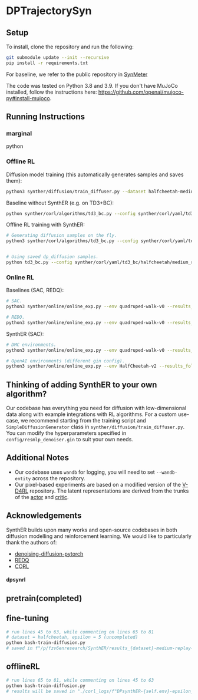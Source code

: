 # DPTrajectorySyn

<!-- [![Twitter](https://badgen.net/badge/icon/twitter?icon=twitter&label)](https://twitter.com/cong_ml/status/1635642214586937346)
[![arXiv](https://img.shields.io/badge/arXiv-2210.07105-b31b1b.svg)](https://arxiv.org/abs/2303.06614) -->



## Setup

To install, clone the repository and run the following:

```bash 
git submodule update --init --recursive
pip install -r requirements.txt
```

For baseline, we refer to the public repository in [SynMeter](https://github.com/zealscott/SynMeter)

The code was tested on Python 3.8 and 3.9.
If you don't have MuJoCo installed, follow the instructions here: https://github.com/openai/mujoco-py#install-mujoco.

## Running Instructions

### marginal

python 

### Offline RL

Diffusion model training (this automatically generates samples and saves them):

```bash
python3 synther/diffusion/train_diffuser.py --dataset halfcheetah-medium-replay-v2
```

Baseline without SynthER (e.g. on TD3+BC):

```bash
python synther/corl/algorithms/td3_bc.py --config synther/corl/yaml/td3_bc/walker2d/medium_replay_v2.yaml --checkpoints_path corl_logs/
```

Offline RL training with SynthER:

```bash
# Generating diffusion samples on the fly.
python3 synther/corl/algorithms/td3_bc.py --config synther/corl/yaml/td3_bc/halfcheetah/medium_replay_v2.yaml --checkpoints_path corl_logs/ --name SynthER --diffusion.path path/to/model-100000.pt


# Using saved dp_diffusion samples.
python td3_bc.py --config synther/corl/yaml/td3_bc/halfcheetah/medium_replay_v2.yaml --checkpoints_path corl_logs/ --name DPsynthER --dp_epsilon 5 --diffusion.path path/to/samples.npz

```

### Online RL

Baselines (SAC, REDQ):

```bash
# SAC.
python3 synther/online/online_exp.py --env quadruped-walk-v0 --results_folder online_logs/ --exp_name SAC --gin_config_files 'config/online/sac.gin'

# REDQ.
python3 synther/online/online_exp.py --env quadruped-walk-v0 --results_folder online_logs/ --exp_name REDQ --gin_config_files 'config/online/redq.gin'
```

SynthER (SAC):

```bash
# DMC environments.
python3 synther/online/online_exp.py --env quadruped-walk-v0 --results_folder online_logs/ --exp_name SynthER --gin_config_files 'config/online/sac_synther_dmc.gin' --gin_params 'redq_sac.utd_ratio = 20' 'redq_sac.num_samples = 1000000'

# OpenAI environments (different gin config).
python3 synther/online/online_exp.py --env HalfCheetah-v2 --results_folder online_logs/ --exp_name SynthER --gin_config_files 'config/online/sac_synther_openai.gin' --gin_params 'redq_sac.utd_ratio = 20' 'redq_sac.num_samples = 1000000'
```

## Thinking of adding SynthER to your own algorithm?

Our codebase has everything you need for diffusion with low-dimensional data along with example integrations with RL algorithms.
For a custom use-case, we recommend starting from the training script and `SimpleDiffusionGenerator` class
in `synther/diffusion/train_diffuser.py`. You can modify the hyperparameters specified in `config/resmlp_denoiser.gin`
to suit your own needs.

## Additional Notes

- Our codebase uses `wandb` for logging, you will need to set `--wandb-entity` across the repository.
- Our pixel-based experiments are based on a modified version of the [V-D4RL](https://github.com/conglu1997/v-d4rl) repository. The latent representations are derived from the trunks of the [actor](https://github.com/conglu1997/v-d4rl/blob/55fde823f3ddb001dd439a701c74390eb3ac34fb/drqbc/drqv2.py#L82) and [critic](https://github.com/conglu1997/v-d4rl/blob/55fde823f3ddb001dd439a701c74390eb3ac34fb/drqbc/drqv2.py#L108C15-L108C15).

## Acknowledgements

SynthER builds upon many works and open-source codebases in both diffusion modelling and reinforcement learning. We
would like to particularly thank the authors of:

- [denoising-diffusion-pytorch](https://github.com/lucidrains/denoising-diffusion-pytorch/tree/main/denoising_diffusion_pytorch)
- [REDQ](https://github.com/watchernyu/REDQ)
- [CORL](https://github.com/tinkoff-ai/CORL)




#### dpsynrl

## pretrain(completed)

## fine-tuning

```bash
# run lines 45 to 63, while commenting on lines 65 to 81
# dataset = halfcheetah, epsilon = 5 (uncompleted)
python bash-train-diffusion.py
# saved in f"/p/fzv6enresearch/SynthER/results_{dataset}-medium-replay-v2"
```

## offlineRL

```bash
# run lines 65 to 81, while commenting on lines 45 to 63
python bash-train-diffusion.py
# results will be saved in "./corl_logs/f"DPsynthER-{self.env}-epsilon_{self.dp_epsilon}-seed_{self.seed}-{str(uuid.uuid4())[:8]}"
```
